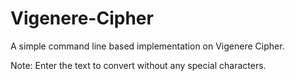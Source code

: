 # Vigenere-Cipher
A simple command line based implementation on Vigenere Cipher.

Note: Enter the text to convert without any special characters.

